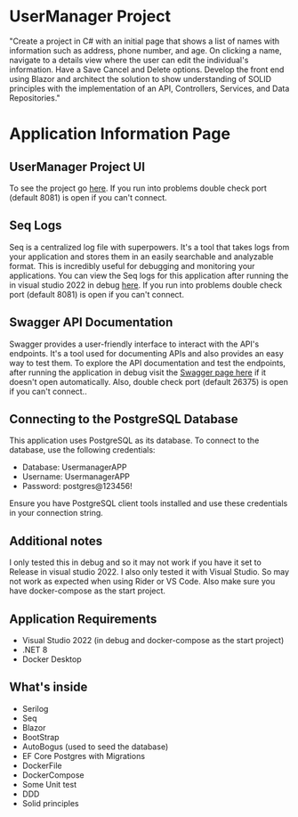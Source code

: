 # UserManager Project


"Create a project in C# with an initial page that shows a list of names with information such as address, phone number, and age. On clicking a name, navigate to a details view where the user can edit the individual's information. Have a Save Cancel and Delete options. Develop the front end using Blazor and architect the solution to show understanding of SOLID principles with the implementation 
of an API, Controllers, Services, and Data Repositories."

# Application Information Page

## UserManager Project UI

To see the project go [here](http://localhost:40417). If you run into problems double check port (default 8081) is open if you can't connect.

## Seq Logs

Seq is a centralized log file with superpowers. It's a tool that takes logs from your application and stores them in an easily searchable and analyzable format. This is incredibly useful for debugging and monitoring your applications. You can view the Seq logs for this application after running the in visual studio 2022 in debug [here](http://localhost:8081). If you run into problems double check port (default 8081) is open if you can't connect.

## Swagger API Documentation

Swagger provides a user-friendly interface to interact with the API's endpoints. It's a tool used for documenting APIs and also provides an easy way to test them. To explore the API documentation and test the endpoints, after running the application in debug visit the [Swagger page here](http://localhost:26375/swagger/index.html) if it doesn't open automatically. Also, double check port (default 26375) is open if you can't connect..

## Connecting to the PostgreSQL Database

This application uses PostgreSQL as its database. To connect to the database, use the following credentials:

- Database: UsermanagerAPP
- Username: UsermanagerAPP
- Password: postgres@123456!

Ensure you have PostgreSQL client tools installed and use these credentials in your connection string.

## Additional notes
I only tested this in debug and so it may not work if you have it set to Release in visual studio 2022. I also only tested it with Visual Studio. So may not work as expected when using Rider or VS Code. Also make sure you have docker-compose as the start project.

## Application Requirements

- Visual Studio 2022 (in debug and docker-compose as the start project)
- .NET 8
- Docker Desktop

## What's inside
- Serilog
- Seq
- Blazor
- BootStrap
- AutoBogus (used to seed the database)
- EF Core Postgres with Migrations
- DockerFile
- DockerCompose
- Some Unit test 
- DDD
- Solid principles 




